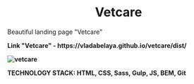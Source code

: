 <h1><center>Vetcare</center></h1>
<p>Beautiful landing page "Vetcare"</p>
<p><strong>Link "Vetcare" - https://vladabelaya.github.io/vetcare/dist/</p>
<p>
	<img src="https://github.com/VladaBelaya/vetcare/blob/main/app/images/dist/vetcare.gif" alt="vetcare">
</p>

<p><strong>TECHNOLOGY STACK:</strong> HTML, CSS, Sass, Gulp, JS, BEM, Git</p>
